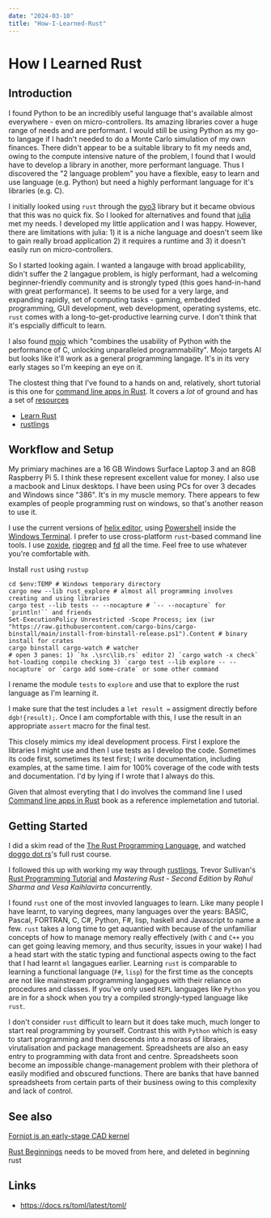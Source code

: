 ```yaml
---
date: "2024-03-10"
title: "How-I-Learned-Rust"
---
```

<!-- markdownlint-disable MD025 -->
# How I Learned Rust
<!-- markdownlint-enable MD025 -->

## Introduction

I found Python to be an incredibly useful language that's available almost everywhere - even on micro-controllers. Its amazing libraries cover a huge range of needs and are performant. I would still be using Python as my go-to langage if I hadn't needed to do a Monte Carlo simulation of my own finances. There didn't appear to be a suitable library to fit my needs and, owing to the compute intensive nature of the problem, I found that I would have to develop a library in another, more performant language. Thus I discovered the "2 language problem" you have a flexible, easy to learn and use language (e.g. Python) but need a highly performant language for it's libraries (e.g. C).

I initially looked using `rust` through the [pyo3](https://github.com/PyO3/pyo3) library but it became obvious that this was no quick fix. So I looked for alternatives and found that [julia](https://julialang.org/) met my needs. I developed my little application and I was happy. However, there are limitations with julia: 1) it is a niche language and doesn't seem like to gain really broad application 2) it requires a runtime and 3) it doesn't easily run on micro-controllers.

So I started looking again. I wanted a langauge with broad applicability, didn't suffer the 2 langague problem, is higly performant, had a welcoming beginner-friendly community and is strongly typed (this goes hand-in-hand with great performance). It seems to be used for a very large, and expanding rapidly, set of computing tasks - gaming, embedded programming, GUI development, web development, operating systems, etc. `rust` comes with a long-to-get-productive learning curve. I don't think that it's espcially difficult to learn.

I also found [mojo](https://www.modular.com/max/mojo) which "combines the usability of Python with the performance of C, unlocking unparalleled programmability". Mojo targets AI but looks like it'll work as a general programming langage. It's in its very early stages so I'm keeping an eye on it.

The clostest thing that I've found to a hands on and, relatively, short tutorial is this one for [command line apps in Rust](https://rust-cli.github.io/book/index.html). It covers a *lot* of ground and has a set of [resources](https://rust-cli.github.io/book/resources/index.html)

* [Learn Rust](https://www.rust-lang.org/learn)
* [rustlings](https://rustlings.cool/)

## Workflow and Setup

My primiary machines are a 16 GB Windows Surface Laptop 3 and an 8GB Raspberry Pi 5. I think these represent excellent value for money. I also use a macbook and Linux desktops. I have been using PCs for over 3 decades and Windows since "386". It's in my muscle memory. There appears to few examples of people programming rust on windows, so that's another reason to use it. 

I use the current versions of [helix editor](https://helix-editor.com/), using [Powershell](https://learn.microsoft.com/en-us/powershell/scripting/install/installing-powershell-on-windows?view=powershell-7.4) inside the [Windows Terminal](https://github.com/microsoft/terminal). I prefer to use cross-platform `rust`-based command line tools. I use [zoxide](https://github.com/ajeetdsouza/zoxide), [ripgrep](https://github.com/BurntSushi/ripgrep) and [fd](https://github.com/sharkdp/fd) all the time. Feel free to use whatever you're comfortable with.

Install `rust` using `rustup`

```PowerhShell
cd $env:TEMP # Windows temporary directory
cargo new --lib rust_explore # almost all programming involves creating and using libraries
cargo test --lib tests -- --nocapture # `-- --nocapture` for `println!`` and friends
Set-ExecutionPolicy Unrestricted -Scope Process; iex (iwr "https://raw.githubusercontent.com/cargo-bins/cargo-binstall/main/install-from-binstall-release.ps1").Content # binary install for crates
cargo binstall cargo-watch # watcher
# open 3 panes: 1) `hx .\src\lib.rs` editor 2) `cargo watch -x check` hot-loading compile checking 3) `cargo test --lib explore -- --nocapture` or `cargo add some-crate` or some other command
```

I rename the module `tests` to `explore` and use that to explore the rust language as I'm learning it. 

I make sure that the test includes a `let result =` assigment directly before `dgb!{result);`. Once I am compfortable with this, I use the result in an appropriate `assert` macro for the final test.

This closely mimics my ideal development process. First I explore the libraries I might use and then I use tests as I develop the code. Sometimes its code first, sometimes its test first; I write documentation, including examples, at the same time. I aim for 100% coverage of the code with tests and documentation. I'd by lying if I wrote that I always do this.

Given that almost everyting that I do involves the command line I used [Command line apps in Rust](https://rust-cli.github.io/book/index.html) book as a reference implemetation and tutorial.

## Getting Started

I did a skim read of the [The Rust Programming Language](https://doc.rust-lang.org/stable/book/title-page.html), and watched [doggo dot rs](https://www.youtube.com/@doggodotrs)'s full rust course.

I followed this up with working my way through [rustlings](https://github.com/rust-lang/rustlings), Trevor Sullivan's [Rust Programming Tutorial](https://youtube.com/playlist?list=PLDbRgZ0OOEpUkWDGqp91ODn0dk7LPBAUL&si=sMPsWPC0eELRTf_5) and *Mastering Rust - Second Edition*
by *Rahul Sharma and Vesa Kaihlavirta* concurrently.

I found `rust` one of the most invovled languages to learn. Like many people I have learnt, to varying degrees, many languages over the years: BASIC, Pascal, FORTRAN, C, C#, Python, F#, lisp, haskell and Javascript to name a few. `rust` takes a long time to get aquantied with because of the unfamiliar concepts of how to manage memory really effectively (with `C` and `C++` you can get going leaving memory, and thus security, issues in your wake) I had a head start with the static typing and functional aspects owing to the fact that I had learnt `ml` langagues earlier. Learning `rust` is comparable to learning a functional language (`F#`, `lisp`) for the first time as the concepts are not like mainstream programming langagues with their reliance on procedures and classes. If you've only used `REPL` languages like `Python` you are in for a shock when you try a compiled strongly-typed language like `rust`.

I don't consider `rust` difficult to learn but it does take much, much longer to start real programming by yourself. Contrast this with `Python` which is easy to start programming and then descends into a morass of libraies, virutalisation and package management. Spreadsheets are also an easy entry to programming with data front and centre. Spreadsheets soon become an impossible change-management problem with their plethora of easily modified and obscured functions. There are banks that have banned spreadsheets from certain parts of their business owing to this complexity and lack of control.

## See also

[Fornjot is an early-stage CAD kernel](https://github.com/hannobraun/fornjot)

[Rust Beginnings](rust\2023-03-16-Rust-Beginnings.md) needs to be moved from here, and deleted in beginning rust

## Links

<!-- markdownlint-disable MD034 -->
* https://docs.rs/toml/latest/toml/
<!-- markdownlint-enable MD034 -->
